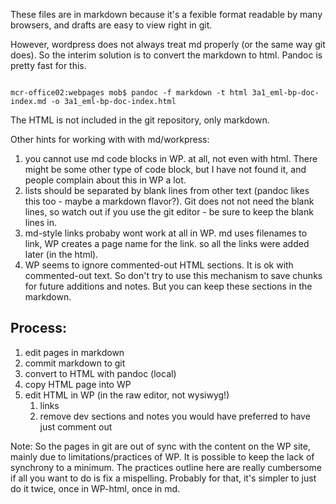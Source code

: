 These files are in markdown because it's a fexible format readable by many browsers, and drafts are easy to view right in git.

However, wordpress does not always treat md properly (or the same way git does). So the interim solution is to convert the markdown to html.  Pandoc is pretty fast for this.

<code>
mcr-office02:webpages mob$ pandoc -f markdown -t html 3a1_eml-bp-doc-index.md -o 3a1_eml-bp-doc-index.html
</code>

The HTML is not included in the git repository, only markdown.

Other hints for working with with md/workpress:
1. you cannot use md code blocks in WP. at all, not even with html. There might be some other type of code block, but I have not found it, and people complain about this in WP a lot.
1. lists should be separated by blank lines from other text (pandoc likes this too - maybe a markdown flavor?). Git does not not need the blank lines, so watch out if you use the git editor - be sure to keep the blank lines in.
1. md-style links probaby wont work at all in WP. md uses filenames to link, WP creates a page name for the link. so all the links were added later (in the html).
1. WP seems to ignore commented-out HTML sections. It is ok with commented-out text. So don't try to use this mechanism to save chunks for future additions and notes. But you can keep these sections in the markdown.

## Process:
1. edit pages in markdown
1. commit markdown to git
1. convert to HTML with pandoc (local)
1. copy HTML page into WP
1. edit HTML in WP (in the raw editor, not wysiwyg!)
    1. links
    1. remove dev sections and notes you would have preferred to have just comment out
  
Note: So the pages in git are out of sync with the content on the WP site, mainly due to limitations/practices of WP. It is possible to keep the lack of synchrony to a minimum. The practices outline here are really cumbersome if all you want to do is fix a mispelling. Probably for that, it's simpler to just do it twice, once in WP-html, once in md. 




